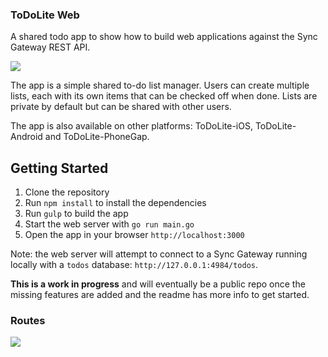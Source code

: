 ### ToDoLite Web

A shared todo app to show how to build web applications against the Sync Gateway REST API.

<img src="http://cl.ly/image/073K331o1G2T/Screen%20Shot%202015-05-25%20at%2023.16.58.png" style="max-width: 100%;" />

The app is a simple shared to-do list manager. Users can create multiple lists, each with its own items that can be checked off when done. Lists are private by default but can be shared with other users.

The app is also available on other platforms: ToDoLite-iOS, ToDoLite-Android and ToDoLite-PhoneGap.

## Getting Started

1. Clone the repository
2. Run `npm install` to install the dependencies
3. Run `gulp` to build the app
4. Start the web server with `go run main.go`
5. Open the app in your browser `http://localhost:3000`
                                                                                         
Note: the web server will attempt to connect to a Sync Gateway running locally with a `todos` database: `http://127.0.0.1:4984/todos`.

**This is a work in progress** and will eventually be a public repo once the missing features are added and the readme has more info to get started.
                                                                                         
### Routes

<img src="http://f.cl.ly/items/0Y3H0m0v1C1K0w2m0E1O/spec.png" />